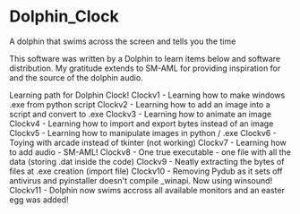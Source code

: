 # Dolphin_Clock
A dolphin that swims across the screen and tells you the time

This software was written by a Dolphin to learn items below and software distribution.
My gratitude extends to SM-AML for providing inspiration for and the source of the dolphin audio.

Learning path for Dolphin Clock!
Clockv1 - Learning how to make windows .exe from python script
Clockv2 - Learning how to add an image into a script and convert to .exe
Clockv3 - Learning how to animate an image
Clockv4 - Learning how to import and export bytes instead of an image
Clockv5 - Learning how to manipulate images in python / .exe
Clockv6 - Toying with arcade instead of tkinter (not working)
Clockv7 - Learning how to add audio - SM-AML!
Clockv8 - One true executable - one file with all the data (storing .dat inside the code)
Clockv9 - Neatly extracting the bytes of files at .exe creation (import file)
Clockv10 - Removing Pydub as it sets off antivirus and pyinstaller doesn't compile _winapi. Now using winsound!
Clockv11 - Dolphin now swims accross all available monitors and an easter egg was added!
